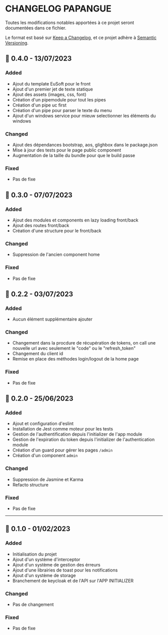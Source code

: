 # CHANGELOG PAPANGUE

Toutes les modifications notables apportées à ce projet seront documentées dans ce fichier.

Le format est basé sur [Keep a Changelog](https://keepachangelog.com/en/1.0.0/),
et ce projet adhère à [Semantic Versioning](https://semver.org/spec/v2.0.0.html).

## 🚀 0.4.0 - 13/07/2023

### Added

- Ajout du template EuSoft pour le front
- Ajout d'un premier jet de texte statique
- Ajout des assets (images, css, font)
- Création d'un pipemodule pour tout les pipes
- Création d'un pipe uc first
- Création d'un pipe pour parser le texte du menu
- Ajout d'un windows service pour mieuw selectionner les éléments du windows

### Changed

- Ajout des dépendances bootstrap, aos, glighbox dans le package.json
- Mise à jour des tests pour le page public component
- Augmentation de la taille du bundle pour que le build passe

### Fixed

- Pas de fixe

## 🚀 0.3.0 - 07/07/2023

### Added

- Ajout des modules et components en lazy loading front/back
- Ajout des routes front/back
- Création d'une structure pour le front/back

### Changed

- Suppression de l'ancien component home

### Fixed

- Pas de fixe

## 🔨 0.2.2 - 03/07/2023

### Added

- Aucun élément supplémentaire ajouter

### Changed

- Changement dans la procdure de récupération de tokens, on call une nouvelle url avec seulement le "code" ou le "refresh_token"
- Changement du client id
- Remise en place des méthodes login/logout de la home page

### Fixed

- Pas de fixe

## 🚀 0.2.0 - 25/06/2023

### Added

- Ajout et configuration d'eslint
- Installation de Jest comme moteur pour les tests
- Gestion de l'authentification depuis l'initializer de l'app module
- Gestion de l'expiration du token depuis l'initializer de l'authentication module
- Création d'un guard pour gérer les pages `/admin`
- Création d'un component `admin`

### Changed

- Suppression de Jasmine et Karma
- Refacto structure

### Fixed

- Pas de fixe

---

## 🚀 0.1.0 - 01/02/2023

### Added

- Initialisation du projet
- Ajout d'un système d'interceptor
- Ajout d'un système de gestion des érreurs
- Ajout d'une librairies de toast pour les notifications
- Ajout d'un système de storage
- Branchement de keycloak et de l'API sur l'APP INITIALIZER

### Changed

- Pas de changement

### Fixed

- Pas de fixe
